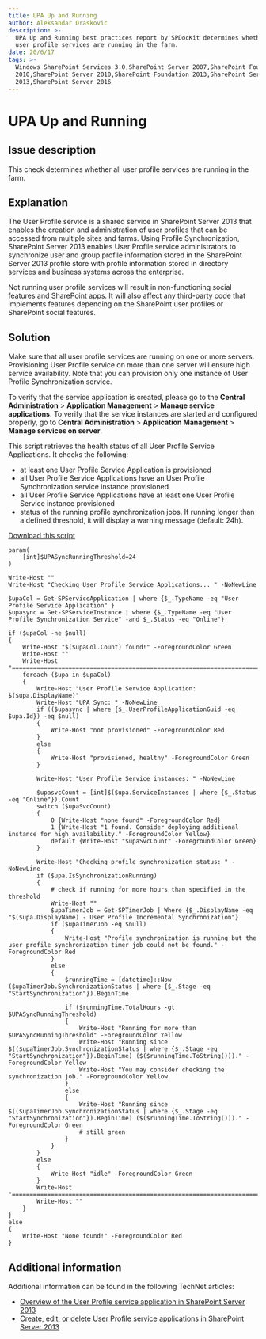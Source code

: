 ```yaml
---
title: UPA Up and Running
author: Aleksandar Draskovic
description: >-
  UPA Up and Running best practices report by SPDocKit determines whether all
  user profile services are running in the farm.
date: 20/6/17
tags: >-
  Windows SharePoint Services 3.0,SharePoint Server 2007,SharePoint Foundation
  2010,SharePoint Server 2010,SharePoint Foundation 2013,SharePoint Server
  2013,SharePoint Server 2016
---
```


# UPA Up and Running

## Issue description

This check determines whether all user profile services are running in the farm.

## Explanation

The User Profile service is a shared service in SharePoint Server 2013 that enables the creation and administration of user profiles that can be accessed from multiple sites and farms. Using Profile Synchronization, SharePoint Server 2013 enables User Profile service administrators to synchronize user and group profile information stored in the SharePoint Server 2013 profile store with profile information stored in directory services and business systems across the enterprise.

Not running user profile services will result in non-functioning social features and SharePoint apps. It will also affect any third-party code that implements features depending on the SharePoint user profiles or SharePoint social features.

## Solution

Make sure that all user profile services are running on one or more servers. Provisioning User Profile service on more than one server will ensure high service availability. Note that you can provision only one instance of User Profile Synchronization service.

To verify that the service application is created, please go to the **Central Administration** &gt; **Application Management** &gt; **Manage service applications**. To verify that the service instances are started and configured properly, go to **Central Administration** &gt; **Application Management** &gt; **Manage services on server**.

This script retrieves the health status of all User Profile Service Applications. It checks the following:

* at least one User Profile Service Application is provisioned
* all User Profile Service Applications have an User Profile Synchronization service instance provisioned
* all User Profile Service Applications have at least one User Profile Service instance provisioned
* status of the running profile synchronization jobs. If running longer than a defined threshold, it will display a warning message \(default: 24h\).

[Download this script](https://github.com/SysKitTeam/docs-bp/tree/55d72e16627eb700575b06437f4780a5512ecf35/service-applications/_assets/Get-BPUPAStatus.7z)

```text
param(
    [int]$UPASyncRunningThreshold=24
)

Write-Host ""
Write-Host "Checking User Profile Service Applications... " -NoNewLine

$upaCol = Get-SPServiceApplication | where {$_.TypeName -eq "User Profile Service Application" }
$upasync = Get-SPServiceInstance | where {$_.TypeName -eq "User Profile Synchronization Service" -and $_.Status -eq "Online"}

if ($upaCol -ne $null)
{
    Write-Host "$($upaCol.Count) found!" -ForegroundColor Green
    Write-Host ""
    Write-Host "========================================================================="
    foreach ($upa in $upaCol)
    {
        Write-Host "User Profile Service Application: $($upa.DisplayName)"
        Write-Host "UPA Sync: " -NoNewLine
        if (($upasync | where {$_.UserProfileApplicationGuid -eq $upa.Id}) -eq $null)
        {
            Write-Host "not provisioned" -ForegroundColor Red
        }
        else
        {
            Write-Host "provisioned, healthy" -ForegroundColor Green
        }

        Write-Host "User Profile Service instances: " -NoNewLine

        $upasvcCount = [int]$($upa.ServiceInstances | where {$_.Status -eq "Online"}).Count
        switch ($upaSvcCount)
        {
            0 {Write-Host "none found" -ForegroundColor Red}
            1 {Write-Host "1 found. Consider deploying additional instance for high availability." -ForegroundColor Yellow}
            default {Write-Host "$upaSvcCount" -ForegroundColor Green}
        }

        Write-Host "Checking profile synchronization status: " -NoNewLine
        if ($upa.IsSynchronizationRunning)
        {
            # check if running for more hours than specified in the threshold
            Write-Host ""
            $upaTimerJob = Get-SPTimerJob | Where {$_.DisplayName -eq "$($upa.DisplayName) - User Profile Incremental Synchronization"}
            if ($upaTimerJob -eq $null)
            {
                Write-Host "Profile synchronization is running but the user profile synchronization timer job could not be found." -ForegroundColor Red
            }
            else
            {
                $runningTime = [datetime]::Now - ($upaTimerJob.SynchronizationStatus | where {$_.Stage -eq "StartSynchronization"}).BeginTime

                if ($runningTime.TotalHours -gt $UPASyncRunningThreshold)
                {
                    Write-Host "Running for more than $UPASyncRunningThreshold" -ForegroundColor Yellow
                    Write-Host "Running since $(($upaTimerJob.SynchronizationStatus | where {$_.Stage -eq "StartSynchronization"}).BeginTime) ($($runningTime.ToString()))." -ForegroundColor Yellow
                    Write-Host "You may consider checking the synchronization job." -ForegroundColor Yellow
                }
                else
                {
                    Write-Host "Running since $(($upaTimerJob.SynchronizationStatus | where {$_.Stage -eq "StartSynchronization"}).BeginTime) ($($runningTime.ToString()))." -ForegroundColor Green
                    # still green
                }
            }
        }
        else
        {
            Write-Host "idle" -ForegroundColor Green
        }
        Write-Host "========================================================================="
        Write-Host ""
    }
}
else
{
    Write-Host "None found!" -ForegroundColor Red
}
```

## Additional information

Additional information can be found in the following TechNet articles:

* [Overview of the User Profile service application in SharePoint Server 2013](https://technet.microsoft.com/en-us/library/ee662538.aspx)
* [Create, edit, or delete User Profile service applications in SharePoint Server 2013](https://technet.microsoft.com/en-us/library/ee721052.aspx)

